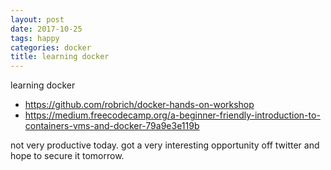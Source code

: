 ```yaml
---
layout: post
date: 2017-10-25
tags: happy
categories: docker
title: learning docker
---
```


learning docker

- <https://github.com/robrich/docker-hands-on-workshop>
- <https://medium.freecodecamp.org/a-beginner-friendly-introduction-to-containers-vms-and-docker-79a9e3e119b>

not very productive today. got a very interesting opportunity off twitter and hope to secure it tomorrow.
